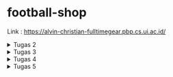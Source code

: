 # football-shop

Link : https://alvin-christian-fulltimegear.pbp.cs.ui.ac.id/

<details>
<summary> Tugas 2 </summary>

## Memenuhi checklist
1. Membuat sebuah proyek Django baru

Jalankan `django-admin startproject football_store .` untuk membuat django project bernama `football_store` di current directory </br >. Lalu saya membuat 2 file env, `.env` dan `.env.prod` yang akan digunakan untuk menyimpan data-data yang sensitif. Sebagai best practice, saya juga masukkan secret key django ke dalam kedua file tersebut. Lalu mengganti baris `SECRET_KEY` menjadi ```SECRET_KEY = os.getenv('SECRET_KEY')```

Setelah itu, saya membuat gitignore menggunakan template dari tutorial 0

2. Membuat aplikasi dengan nama main pada proyek tersebut.

Jalankan `python manage.py startapp main` untuk membuat direktori baru bernama main.</br >

3. Melakukan routing pada proyek agar dapat menjalankan aplikasi main.

Tambahkan aplikasi `main` ke list Installed_Apps di file `settings.py`, ini akan membuat aplikasi main kita dikenali oleh proyek football_store</br>

4. Membuat model pada aplikasi main dengan nama Product dan memiliki atribut wajib sebagai berikut.
name sebagai nama item dengan tipe CharField.
price sebagai harga item dengan tipe IntegerField.
description sebagai deskripsi item dengan tipe TextField.
thumbnail sebagai gambar item dengan tipe URLField.
category sebagai kategori item dengan tipe CharField.
is_featured sebagai status unggulan item dengan tipe BooleanField.</br>

Untuk proyek kali ini saya menambahkan atribut `brand` yang bertipe `CharField` dan juga atribut `sold` yang bertipe `IntegerField` untuk menunjukkan berapa banyak dari produk tertentu sudah terjual

Untuk mengimplementasikannya, cukup menambahkan kode ini ke `models.py` di aplikasi `main`.

```python
    Category_Choices = [
        ('topwear', 'Top Wear'),
        ('bottomwear', 'Bottom Wear'),
        ('shoes', 'Shoes'),
        ('gloves', 'Gloves'),
        ('accessories', 'Accessories'),
        ('socks', 'Socks'),
        ('trainingequipment', 'Training Equipment'),
        ('ball', 'Ball'),
        ('bag', 'Bag'),
    ]

    name = models.CharField(max_length=30)
    price = models.IntegerField()
    description = models.TextField()
    thumbnail = models.URLField()
    category = models.CharField(max_length=20, choices=Category_Choices)
    is_featured = models.BooleanField(default=False)
    brand = models.CharField(max_length=10)
    sold = models.IntegerField(default=0)

    def __str__(self):
        return self.name
    
    def add_sold(self, quantity):
        self.sold += quantity
        self.save()
```

Kode ini akan membuat sebuah model bernama Products lewat kata kunci models.Model, lalu akan membuat atribut `name` dengan tipe `CharField` dan panjang maksimal 30 karakter, `price` dengan tipe `IntegerField`, `description` dengan tipe `Textfield`, `thumbnail` dengan tipe `URLField`, `category` dengan tipe `CharField` dan panjang maksimal 20 karakter dan pilihan dari `Category_Choices`, `is_featured` dengan tipe data `boolean` dimana nilai defaultnya adalah False, `brand` dengan tipe data `CharField` dan panjang maksimal 10, dan `sold` dengan tipe data `IntegerField`

setelah itu ada fungsi `__str__` yang digunakan untuk mengembalikan nama dari model, dan fungsi `add_sold` yang berfungsi untuk menambah nilai atribut `sold`

5. Membuat sebuah fungsi pada views.py untuk dikembalikan ke dalam sebuah template HTML yang menampilkan nama aplikasi serta nama dan kelas kamu.

Untuk ini saya menambahkan kode ini ke `views.py`
```python
def show_template(request):
    context = {
        'shop': 'Full Time Gear',
        'name': 'Alvin Christian Halim',
        'class': 'PBP F'
    }

    return render(request, "template.html", context)
```

kode ini mendefinisikan sebuah fungsi `show_template` dimana didalamnya ada 4 context yaitu `shop`, `name`, dan `class`. Lalu fungsi ini akan meretrun hasil render tersebut menurut `template.html`. Argumen request disini merupakan HTTP request yang diberikan ketika fungsi show_template dipanggil</br>

Karena untuk tugas individu kali ini hanya perlu menampilkan nama toko, nama, dan kelas, maka saya pakai template sederhana yang digunakan untuk tutorial 1</br>

```html
<p>{{ shop }}<p></p> 

<h5>Name: </h5>
<p>{{ name }}<p>
<h5>Class: </h5>
<p>{{ class }}</p>

```
`{{}}` digunakan untuk mendisplay variabel yang ada didalamnya ketika html tersebut dirender. Dalam kasus ini, yang akan ditampilkan adalah nilai variabel `shop`, `name`, dan `class` menurut context di `show_template` diatas

6. Membuat sebuah routing pada urls.py aplikasi main untuk memetakan fungsi yang telah dibuat pada views.py.

Untuk ini cukup tambahkan ini ke `urls.py`

```python
urlpatterns = [
    path('', show_template, name='show_template'),
]
```

Untuk penjelasan lebi lengkap ada di bagian berikutnya


7. Melakukan deployment ke PWS terhadap aplikasi yang sudah dibuat sehingga nantinya dapat diakses oleh teman-temanmu melalui Internet.

Untuk melakukan deployment ke PWS, pertama saya membuat proyek baru bernama fulltimegear di pws, lalu saya tambahkan env variabel saya ke PWS agar dapat digunakan oleh website saya. Setelah itu saya tambahkan url `alvin-christian-fulltimegear.pbp.cs.ui.ac.id` ke AllOWED_HOST di `settings.py` agar aplikasi webnya mengenali url deployment PWS. Setelah itu tinggal jalankan perintah deployment yang ditunjukkan di PWS.


## Buatlah bagan yang berisi request client ke web aplikasi berbasis Django beserta responnya dan jelaskan pada bagan tersebut kaitan antara urls.py, views.py, models.py, dan berkas html.

![flow](/images/basic-django.png)

ref:https://developer.mozilla.org/en-US/docs/Learn_web_development/Extensions/Server-side/Django/Introduction

Ketika seorang user membuka aplikasi django, maka browser akan mengirim sebuah `get` request. Sebuah get request dapat dianggap sebagai permintaan dari browser untuk mengambil sesuatu dari server. 

![request](/images/request.png)


Server akan menerima request tersebut dan "check" file `urls.py` untuk menentukan views mana yang tepat

```python
urlpatterns = [
    path('admin/', admin.site.urls),
    path('', include('main.urls')),
]
```

dalam kasus aplikasi saya, karena by default ketika membuka aplikasi akan berada di root URL, maka request akan diteruskan ke urls di aplikasi main, namun jika saya mengunjungi endpoin admin maka request akan diteruskan ke urls di admin.site. Untuk seterusnya saya akan gunakan main.urls sebagai contoh.

Di dalam urls di main ada potongan kode ini

```python
urlpatterns = [
    path('', show_template, name='show_template'),
]
```

Karena kita berada di root URL, maka fungsi yang akan dipanggil adalah `show_template` dari `views.py` di aplikasi main.show_template memiliki kode berikut

```python
def show_template(request):
    context = {
        'shop': 'Full Time Gear',
        'name': 'Alvin Christian Halim',
        'class': 'PBP F'
    }

    return render(request, "template.html", context)
```

kode ini mengambil file `template.html` lalu merendernya dan mereturnnya. Server kemudian mengembalikan hasil html yang dirender dan juga sebuah kode ke client untuk ditampilkan ke pengguna. Kode ini untuk memberi tahu ke client status dariaksi, apakah berhasil atau gagal, dan jika gagal, mengapa. 

![response](/images/response.png)


Tentu kita bisa menambahkan endpoint lain yang akan melakukanaksi lain tapi konsepnya tetap sama. Contoh jika kita ingin menulis atau membaca suatu data model, maka response akan diteruskan dari view ke `models.py` dimana kita dapat mengambil atau menulis data ke model yang ada di aplikasi. Setelah itu, tergantung bagaimana kita mensetup routing, kita dapat merender/mengupdate html baru dan mengembalikannya ke client.

## Jelaskan peran settings.py dalam proyek Django!

Sesuai namanya, `settings.py` merupakan kode yang menentukan konfigurasi dari aplikasi kita. Kode settings ini sebenarnya hanya merupakan sekumpulan variabel yang akan digunakan oleh aplikasi kita. Sebagai contoh, ada variabel `SECRET_KEY`, value yang kita assign ke variabel ini akan menjadi secret key yang digunakan oleh aplikasi kita untuk kegiatan kriptografi seperti signing. Variabel `ALLOWED_HOSTS` akan mendefinisikan host mana saja yang dimana aplikasi kita dapat ditampilkan (ref: https://docs.djangoproject.com/en/5.2/ref/settings/#allowed-hosts). Masih ada banyak lagi variabel yang kita bisa setting di file `settings.py`, untuk dokumentasi lengkapnya bisa lihat di https://docs.djangoproject.com/en/5.2/ref/settings/#

## Bagaimana cara kerja migrasi database di Django?

Pada saat kita melakukan perubahan pada model, maka kita perlu mengupdate database kita agar semua sinkron, proses ini bernama migration. Ketika ingin melakukan migration, kita dapat mulai dengan menjalankan perintah `python manage.py makemigrations`. Django akan scan model kita dan bandingkan dengan versi sebelumnya yang disimpan di file migrasi kita. Jika ada perbedaan, maka Django akan membuat file migrasi baru yang berisi perubahan yang ada. Ini bisa dibilang mirip dengansistem version control dari git. Kemudian kita dapat jalankan `python manage.py migrate` untuk mulai proses migrasi, tinggal tunggu sampai prosesnya kelar (ref: https://docs.djangoproject.com/en/5.2/topics/migrations/#migration-files)

## Menurut Anda, dari semua framework yang ada, mengapa framework Django dijadikan permulaan pembelajaran pengembangan perangkat lunak?

Menurut saya, alasan pertama adalah karena Django merupakan framework python, yang merupakan bahasa yang paling simpel dibanding bahasa-bahasa lain seperti php, javascript, dll. Kedua Django juga bagus untuk pengenalan design arkitektur, khususnya MVT, karena flownya jelas dan terstruktur. Terakhir, proses dari membuat proyek sampai mendeploy relatif mudah karena Django sudah memberikan cara untuk automasi seperti startapp, startproject, migrate, makemigrations, runserver, dll.

## Apakah ada feedback untuk asisten dosen tutorial 1 yang telah kamu kerjakan sebelumnya?

Mungkin dari saya belum ada karena dari materi tutorial sudah sangat membantu dan saya belum ketemu kendala apa-apa.
</details>

<details>
<summary> Tugas 3 </summary>

## Jelaskan mengapa kita memerlukan data delivery dalam pengimplementasian sebuah platform?

Sebuah platform tidak dapat berjalan tanpa adanya data, dan kita perlu sebuah cara untuk memindahkan data dari satu tempat ke tempat lain. Inilah gunanya data delivery, sebagai contoh misalkan sebuah platform menyimpan data dari produk yaitu nama, harga, dan stok. Data ini disimpan di database, ketika seorang user mengunjungi webstie tersebut untuk melihat produk, website harus dapat menampilkan data-data dari produk tersebut. Jadi harus ada perpindahan data dari database ke frontend untuk ditampilkan

## Menurutmu, mana yang lebih baik antara XML dan JSON? Mengapa JSON lebih populer dibandingkan XML?

Saya pribadi lebih suka JSON karena lebih simpel untuk ditulis dan dibaca. JSON lebih populer karena lebih ringan dibanting XML sehingga dapat di-parse lebih cepat. (ref : https://www.geeksforgeeks.org/html/difference-between-json-and-xml/)

## Jelaskan fungsi dari method is_valid() pada form Django dan mengapa kita membutuhkan method tersebut?

method is_valid() digunakan untuk ngecek apakah input form tersebut sesuai atau tidak dengan model yang ditentukan. Sebagai contoh, jika atribut nama memiliki maksimal panjang 10 char, dan ada yang input lebih dari 10 char maka method is_valid() akan mereturn false dan form tidak dapat disubmit. Sama juga jika pengguna tidak mengisi bagian yang wajib, seperti jika mencoba register tanpa memasukkan username atau password.

## Mengapa kita membutuhkan csrf_token saat membuat form di Django? Apa yang dapat terjadi jika kita tidak menambahkan csrf_token pada form Django? Bagaimana hal tersebut dapat dimanfaatkan oleh penyerang?

Cross-site request forgery (CSRF) merupakan sebuah serangan dimana seorang penyerang dapat mengirimkan request yang berbahaya atas nama pengguna. CSRF dapat terjadi ketika seorang user sedang logged in ke sebuah aplikasi. Untuk menjaga session, aplikasi web akan membuat cookie. Hal yang penting untuk dicatat adalah ketika kita mengirim sebuah request ke aplikasi tersebut, cookie akan secara otomatis dikirim juga ke server. 

Misalkan user sedang logged in ke aplikasi bank. Lalu dia pergi ke website lain yang ternyata dibuat oleh penyerang. Saat di website tersebut, ternyata website mengirim sebuah request ke aplikasi bank untuk mengganti password. Karena cookienya juga dikirim maka web bank menggangap bahwa user tersebut yang ingin mengganti password

![csrf](/images/csrf.svg)

CSRF token merupakan sebuah token random yang digunakan untuk mencegah CSRF. CSRF Ketika user mengirim form, maka CSRF token tersebut juga akan dikirm ke server, biasanya lewat hidden field di html dengan metode POST. Server akan cek apakah token tersebut sesuai, jika iya maka aksi tersebut akan dilakukan. Namun jika tidak maka aksi tersebut akan direject (ref: https://portswigger.net/web-security/csrf)

## Jelaskan bagaimana cara kamu mengimplementasikan checklist di atas secara step-by-step (bukan hanya sekadar mengikuti tutorial).

1.  Tambahkan 4 fungsi views baru untuk melihat objek yang sudah ditambahkan dalam format XML, JSON, XML by ID, dan JSON by ID.

di `views.py` saya tambahkan 4 fungsi ini
```python
def show_xml(request):
    products = Products.objects.all()
    xml_data = serializers.serialize("xml", products)
    return HttpResponse(xml_data, content_type="application/xml")

def show_json(request):
    products = Products.objects.all()
    json_data = serializers.serialize("json", products)
    return HttpResponse(json_data, content_type="application/json")

def show_xml_by_id(request, id):
    products = Products.objects.get(id=id)
    xml_data = serializers.serialize("xml", [products])
    return HttpResponse(xml_data, content_type="application/xml")

def show_json_by_id(request, id):
    products = Products.objects.get(id=id)
    json_data = serializers.serialize("json", [products])
    return HttpResponse(json_data, content_type="application/json")
```

fungsi-fungsi tersebut berguna untuk menampilkan data products dalam bentuk xml (show_xml) dan json(show_json). Terdapat juga 2 fungsi untuk menampilkan data produk tertentu berdasarkan idnya dalam bentuk json (show_json_by_id) dan (show_xml_by_id)

2. Membuat routing URL untuk masing-masing views yang telah ditambahkan pada poin 1.

Dalam `urls.py` saya tambahkan 4 endpoint ini

```python
    path('xml/<uuid:id>/', show_xml_by_id, name='show_xml_by_id'),
    path('json/<uuid:id>/', show_json_by_id, name='show_json_by_id'),
    path('xml/', show_xml, name='show_xml'),
    path('json/', show_json, name='show_json'),
```

endpoint xml digunakan untuk menampilkan data dlm xml, endpoint json untuk menampilkan dlm json, xml/<uuid:id>/ untuk menampilkan data produk dengan uuid tertenu dlm xml, dan json/<uuid:id> dalam json

3.  Membuat halaman yang menampilkan data objek model yang memiliki tombol "Add" yang akan redirect ke halaman form, serta tombol "Detail" pada setiap data objek model yang akan menampilkan halaman detail objek.

Catatatan bahwa semua kode html digenerate oleh AI

`template.html` diubah menjadi 

```html
 {% extends 'base.html' %}
 {% block content %}
<!DOCTYPE html>
<html lang="en">
<head>
    <meta charset="UTF-8">
    <title>{{ shop }}</title>
    <style>
        body { font-family: Arial, sans-serif; }
        .header { text-align: center; margin-bottom: 20px; }
        .add-button {
            display: inline-block;
            margin: 10px 0;
            padding: 10px 20px;
            background: dodgerblue;
            color: white;
            text-decoration: none;
            border-radius: 6px;
            font-size: 16px;
        }
        .add-button:hover { background: royalblue; }

        /* Product grid */
        .product-grid {
            display: grid;
            grid-template-columns: repeat(auto-fit, minmax(280px, 1fr));
            gap: 20px;
            max-width: 1000px;
            margin: auto;
        }
        .product-card {
            border: 1px solid #ddd;
            border-radius: 12px;
            padding: 15px;
            box-shadow: 0 4px 10px rgba(0,0,0,0.08);
            text-align: center;
        }
        .product-card img {
            width: 250px;
            height: 200px;
            object-fit: cover;
            border-radius: 10px;
            margin-bottom: 12px;
        }
        .product-card h2 {
            margin: 8px 0;
            font-size: 18px;
        }
        .price { font-weight: bold; color: green; margin: 5px 0; }
        .featured {
            color: #fff;
            background: crimson;
            padding: 3px 6px;
            border-radius: 5px;
            font-size: 11px;
            margin-left: 6px;
        }
        .details-button {
            display: inline-block;
            margin-top: 12px;
            padding: 8px 16px;
            background: #0b5ed7;
            color: white;
            text-decoration: none;
            border-radius: 6px;
            font-size: 14px;
        }
        .details-button:hover {
            background: #084298;
        }
    </style>
</head>
<body>
    <div class="header">
        <h1>{{ shop }}</h1>
        <h5>Name: {{ name }}</h5>
        <h5>Class: {{ class }}</h5>
        <a href="{% url 'main:add_product' %}" class="add-button">Add Product</a>
    </div>

    <div class="product-grid">
        {% for product in products %}
            <div class="product-card">
                <img src="{{ product.thumbnail }}" alt="{{ product.name }}">
                <h2>
                    {{ product.name }}
                    {% if product.is_featured %}
                        <span class="featured">Featured</span>
                    {% endif %}
                </h2>
                <p class="price">Rp {{ product.price }}</p>
                <p><strong>Brand:</strong> {{ product.brand }}</p>
                <p><strong>Stock:</strong> {{ product.stock }}</p>
                <a href="{% url 'main:show_product' product.id %}" class="details-button">View Details</a>
            </div>
        {% empty %}
            <p>No products available.</p>
        {% endfor %}
    </div>
</body>
</html>
{% endblock content %}

```

Disini ada button dengan label Add Product yang akan redirect ke url bernama add_product (path('add/', add_product, name='add_product')) diamana kita bisa menambahkan produk. 

Selain itu kita jalankan sebuah for loop untuk setiap produk dan menampilkan nama, harga, brand, dan jumblah stok

```html
        {% for product in products %}
            <div class="product-card">
                <img src="{{ product.thumbnail }}" alt="{{ product.name }}">
                <h2>
                    {{ product.name }}
                    {% if product.is_featured %}
                        <span class="featured">Featured</span>
                    {% endif %}
                </h2>
                <p class="price">Rp {{ product.price }}</p>
                <p><strong>Brand:</strong> {{ product.brand }}</p>
                <p><strong>Stock:</strong> {{ product.stock }}</p>
                <a href="{% url 'main:show_product' product.id %}" class="details-button">View Details</a>
```

ada juga button details yang akan redirect ke url bernama show_product (    path('product/<uuid:id>/', show_product, name='show_product'),)

Kode untuk show_product dalam views.py adalah

```python
def show_product(request, id):
    product = get_object_or_404(Products, id=id)
    context = {'product': product}
    return render(request, 'product_detail.html', context)
```

Yaitu hanya sekedar merender `product_detail.html` untuk produk dengan id tertentu. 

4. Membuat halaman form untuk menambahkan objek model pada app sebelumnya.

Kode dari `forms.py` adalah

```python
from django.forms import ModelForm
from main.models import Products

class ProductsForm(ModelForm):
    class Meta:
        model = Products
        fields = ["name", "description", "price", "category", "thumbnail", "is_featured", "brand","stock"]



```

dimana forms ini akan digunakan di `add_product`

```python
def add_product(request):
    form = ProductsForm(request.POST or None)
    if form.is_valid() and request.method == 'POST':
        form.save()
        return redirect('main:show_template')
    
    context = {'form': form}
    return render(request, 'add_product.html', context)

```

dengan kode html `add_product.html`

```html
 {% extends 'base.html' %}
 {% block content %}
<!DOCTYPE html>
<html lang="en">
<head>
    <meta charset="UTF-8">
    <title>Add Product</title>
    <style>
        body {
            font-family: Arial, sans-serif;
        }
        .form-container {
            width: 400px;
            margin: 50px auto;
            padding: 20px;
            border: 1px solid #ddd;
            border-radius: 10px;
            box-shadow: 0 4px 10px rgba(0,0,0,0.1);
        }
        .form-container h2 {
            text-align: center;
            margin-bottom: 20px;
        }
        .form-container form p {
            margin-bottom: 15px;
        }
        .form-container button {
            width: 100%;
            padding: 10px;
            background: dodgerblue;
            color: white;
            border: none;
            border-radius: 6px;
            font-size: 16px;
            cursor: pointer;
        }
        .form-container button:hover {
            background: royalblue;
        }
        .back-link {
            display: block;
            margin-top: 15px;
            text-align: center;
        }
    </style>
</head>
<body>
    <div class="form-container">
        <h2>Add New Product</h2>
        <form method="POST">
            {% csrf_token %}
            {{ form.as_p }}
            <button type="submit">Save Product</button>
        </form>
        <a href="{% url 'main:show_template' %}" class="back-link">⬅ Back to Products</a>
    </div>
</body>
</html>
{% endblock content %}

```

4. Membuat halaman yang menampilkan detail dari setiap data objek model.

Berikut adalah kode untuk `product_detail.html`. Kegunaan dari `product_detail.html` sudah dijelaskan di nomor 3


```html
 {% extends 'base.html' %}
 {% block content %}
<!DOCTYPE html>
<html lang="en">
<head>
    <meta charset="UTF-8">
    <title>{{ product.name }}</title>
    <style>
        body {
            font-family: Arial, sans-serif;
        }
        .product-card {
            width: 400px;
            border: 1px solid #ddd;
            border-radius: 10px;
            padding: 20px;
            margin: 20px auto;
            box-shadow: 0 4px 10px rgba(0,0,0,0.1);
        }
        .product-card img {
            width: 100%;
            border-radius: 10px;
            margin-bottom: 15px;
        }
        .product-card h2 {
            margin: 10px 0;
        }
        .price {
            font-size: 20px;
            font-weight: bold;
            color: green;
        }
        .featured {
            color: #fff;
            background: crimson;
            padding: 4px 8px;
            border-radius: 5px;
            font-size: 12px;
            margin-left: 10px;
        }
        .add-button {
            display: inline-block;
            margin: 20px auto;
            padding: 10px 20px;
            background: dodgerblue;
            color: white;
            text-decoration: none;
            border-radius: 6px;
            font-size: 16px;
            transition: background 0.3s;
        }
        .add-button:hover {
            background: royalblue;
        }
    </style>
</head>
<body>

    <!-- Single Product -->
    <div class="product-card">
        <img src="{{ product.thumbnail }}" alt="{{ product.name }}">
        <h2>{{ product.name }}
            {% if product.is_featured %}
                <span class="featured">Featured</span>
            {% endif %}
        </h2>
        <p class="price">Rp {{ product.price }}</p>
        <p><strong>Stock:</strong> {{ product.stock }}</p>
        <p><strong>Category:</strong> {{ product.get_category_display }}</p>
        <p><strong>Brand:</strong> {{ product.brand }}</p>
        <p><strong>Sold:</strong> {{ product.sold }}</p>
        <p><strong>Description:</strong></p>
        <p>{{ product.description }}</p>

    </div>
</body>
</html>
{% endblock content %}

```

Yaitu mencetak name, price, stock, category, brand, desc, dan jumblah sold


## Mengakses keempat URL di poin 2 menggunakan Postman, membuat screenshot dari hasil akses URL pada Postman, dan menambahkannya ke dalam README.md.

`/xml`

![alt text](/images/xml.png)

`/json`
![alt text](/images/json.png)

`/xml/7dd4b197-d4ce-4c98-978b-48ef8d52af39`
![alt text](/images/xml-id.png)

`/json/7dd4b197-d4ce-4c98-978b-48ef8d52af39`
![alt text](/images/json-id.png)
</details>

<details>
<summary> Tugas 4 </summary>

## Apa itu Django AuthenticationForm? Jelaskan juga kelebihan dan kekurangannya.

Django AuthenticationForm adalah form bawaan dari django yang digunakan untuk melakukan authentikasi pada saat login. Kelebihan dari AuthenticationForm adalah karena merupakan bawwan django, simpel untuk di set up dan sudah aman. Kekurangannya adalah fiturnya yang minim sehingga tidak ada pilihan seperti remember me (walaupun bisa ditambahkan) dan memaksa kita untuk menggunakan User bawaan dari django. Jika kita ingin menggunakan User custom, maka harus ada yang diganti.

## Apa perbedaan antara autentikasi dan otorisasi? Bagaiamana Django mengimplementasikan kedua konsep tersebut?

Autentikasi adalah proses untuk memverifikasi identitas user (you're who you say you are) sedangkan otorisasi merupakan proses untuk memberifikasi apakah anda mempunyai akses untuk suatu hal. Untuk autentikasi kita bisa gunakan AuthenticationForm yang sudah dijelaskan di bagian sebelumnya sedangkan untuk otorisasi kita bisa menggunakan decorator seperti `@login_required`

## Apa saja kelebihan dan kekurangan session dan cookies dalam konteks menyimpan state di aplikasi web?

Session sendiri lebih lebih aman karena di store di server dan dapat menampung lebih banyak informasi. Sedangkan untuk cookies di store di client side sehingga kurang dan hanya dapat menyimpan sedikit informasi namun kelebihannya adalah cookies lebih ringan dan cepet sehingga tidak akan membenani server dibanding session yang bisa memakan memori yang lebih besar.  

## Apakah penggunaan cookies aman secara default dalam pengembangan web, atau apakah ada risiko potensial yang harus diwaspadai? Bagaimana Django menangani hal tersebut?

Secara default penggunaan cookies belum tentu aman, pertama cookies dapat diubah oleh semua orang, sehingga perlu ada check untuk integriti dari cookie tersebut. Untuk django, cookies disecure menggunakan signing menggunakan secret key sehingga jika ada yang diubah, maka signaturenya tidak akan cocok. Selain itu, cookies juga ada kemungkinan untuk dicuri lewat serangan seperti Cross-Site Scripting (XSS), di django cookies mempunyai default keamanan yaitu `SESSION_COOKIE_HTTPONLY` = True sehingga cookie tidak bisa di akses lewat javascript. 

## Jelaskan bagaimana cara kamu mengimplementasikan checklist di atas secara step-by-step (bukan hanya sekadar mengikuti tutorial).

1. Mengimplementasikan fungsi registrasi, login, dan logout untuk memungkinkan pengguna mengakses aplikasi sebelumnya sesuai dengan status login/logoutnya.

Untuk ini kita cukup tambahkan 3 fungsi di `views.py`

```python
def register(request):
    form = UserCreationForm()

    if request.method == "POST":
        form = UserCreationForm(request.POST)
        if form.is_valid():
            form.save()
            messages.success(request, 'Your account has been successfully created!')
            return redirect('main:login')
    context = {'form':form}
    return render(request, 'register.html', context)

def login_user(request):
    if request.method == 'POST':
      form = AuthenticationForm(data=request.POST)
      if form.is_valid():
          user = form.get_user()
          login(request, user)
          response = HttpResponseRedirect(reverse('main:show_template'))
          response.set_cookie('last_login', str(datetime.datetime.now()))
          return response
    else:
        form = AuthenticationForm()
        context = {'form':form}
        return render(request, 'login.html', context)

def logout_user(request):
    logout(request)
    response = HttpResponseRedirect(reverse('main:login'))
    response.delete_cookie('last_login')
    return response

``` 
dan juga import 

```python
from django.contrib.auth.forms import UserCreationForm, AuthenticationForm
from django.contrib.auth import authenticate, login, logout
from django.contrib.auth.decorators import login_required
```

Setelah itu tinggal tambahin `@login_required(login_url='/login')` di fungsi yang ingin kita restrik


2. Membuat dua (2) akun pengguna dengan masing-masing tiga (3) dummy data menggunakan model yang telah dibuat sebelumnya untuk setiap akun di lokal.

Ini cukup register 2 akun terus masing-masing akun bikin 3 produk

3. Menghubungkan model Product dengan User.

Pertama-tama kita perlu mengimport User lalu menambahkan ```user = models.ForeignKey(User, on_delete=models.CASCADE, null=True)``` ke products.

Setelah itu kita tinggal modifikasi `show_template` agar mengambil username dari requestnya dan last_login dari cookies dan menambahkan functionality untuk filter berdasarkan all products or my products

```python
@login_required(login_url='/login')
def show_template(request):
    filter_type = request.GET.get('filter','all')
    
    if filter_type == 'all':
        product_list = Products.objects.all()
    else:
        product_list = Products.objects.filter(user=request.user)
    context = {
        'shop': 'FullTime Gear',
        'name': request.user.username,
        'class': 'PBP F',
        'products': product_list,
        'last_login': request.COOKIES.get('last_login', 'Never')
    }
    
    return render(request, "template.html", context)
```

dan `add_product` untuk membuat user product dari username yang membuatnya

```python
@login_required(login_url='/login')
def add_product(request):
    form = ProductsForm(request.POST or None)
    if form.is_valid() and request.method == 'POST':
        product_entry = form.save(commit=False)
        product_entry.user = request.user
        product_entry.save()
        return redirect('main:show_template')
    
    context = {'form': form}
    return render(request, 'add_product.html', context)
```

4. Menampilkan detail informasi pengguna yang sedang logged in seperti username dan menerapkan cookies seperti last_login pada halaman utama aplikasi.

Untuk ini tinggal ambil context dari show_template lalu tambahkan ke html

```html
 {% extends 'base.html' %}
 {% block content %}
<!DOCTYPE html>
<html lang="en">
<head>
    <meta charset="UTF-8">
    <title>{{ shop }}</title>
    <style>
        body { font-family: Arial, sans-serif; }
        .header { text-align: center; margin-bottom: 20px; }
        .add-button {
            display: inline-block;
            margin: 10px 0;
            padding: 10px 20px;
            background: dodgerblue;
            color: white;
            text-decoration: none;
            border-radius: 6px;
            font-size: 16px;
        }
        .add-button:hover { background: royalblue; }

        /* Product grid */
        .product-grid {
            display: grid;
            grid-template-columns: repeat(auto-fit, minmax(280px, 1fr));
            gap: 20px;
            max-width: 1000px;
            margin: auto;
        }
        .product-card {
            border: 1px solid #ddd;
            border-radius: 12px;
            padding: 15px;
            box-shadow: 0 4px 10px rgba(0,0,0,0.08);
            text-align: center;
        }
        .product-card img {
            width: 250px;
            height: 200px;
            object-fit: cover;
            border-radius: 10px;
            margin-bottom: 12px;
        }
        .product-card h2 {
            margin: 8px 0;
            font-size: 18px;
        }
        .price { font-weight: bold; color: green; margin: 5px 0; }
        .featured {
            color: #fff;
            background: crimson;
            padding: 3px 6px;
            border-radius: 5px;
            font-size: 11px;
            margin-left: 6px;
        }
        .details-button {
            display: inline-block;
            margin-top: 12px;
            padding: 8px 16px;
            background: #0b5ed7;
            color: white;
            text-decoration: none;
            border-radius: 6px;
            font-size: 14px;
        }
        .details-button:hover {
            background: #084298;
        }
    </style>
</head>
<body>
    <div class="header">
        <h1>{{ shop }}</h1>
        <h5>Name: {{ name }}</h5>
        <h5>Class: {{ class }}</h5>
        <a href="{% url 'main:add_product' %}" class="add-button">Add Product</a>
        <a href="{% url 'main:logout' %}" class="add-button">Logout</a>
        <h5>Sesi terakhir login: {{ last_login }}</h5>
        <a href="?filter=all" class="add-button">All Products</a>
        <a href="?filter=my" class="add-button">My Products</a>
    </div>

    <div class="product-grid">
        {% for product in products %}
            <div class="product-card">
                <img src="{{ product.thumbnail }}" alt="{{ product.name }}">
                <h2>
                    {{ product.name }}
                    {% if product.is_featured %}
                        <span class="featured">Featured</span>
                    {% endif %}
                </h2>
                <p class="price">Rp {{ product.price }}</p>
                <p><strong>Brand:</strong> {{ product.brand }}</p>
                <p><strong>Stock:</strong> {{ product.stock }}</p>
                <a href="{% url 'main:show_product' product.id %}" class="details-button">View Details</a>
            </div>
        {% empty %}
            <p>No products available.</p>
        {% endfor %}
        
    </div>
</body>
</html>
{% endblock content %}
```

</details>

<details>
<summary> Tugas 5 </summary>

## Jika terdapat beberapa CSS selector untuk suatu elemen HTML, jelaskan urutan prioritas pengambilan CSS selector tersebut!

Secara umum CSS memiliki 3 jenis, inline style, external dan internal style, dan browser default. Prioritasnya adalah inline style > external/internal style > browser default. Jika ada lebih dari 2 CSS dalam jenis CSS yang sama, maka selector CSS yang ditulis terbaru akan memiliki prioritas. Selain itu juga ada atribut !important yang dapat ditambahkan yang akan membuat selector tersebut memiliki prioritas tertinggi, lebih dari inline.

## Mengapa responsive design menjadi konsep yang penting dalam pengembangan aplikasi web? Berikan contoh aplikasi yang sudah dan belum menerapkan responsive design, serta jelaskan mengapa!

Layout dan penampilan dari website kita tergantung dengan ukuran dan jenis display yang digunakan oleh perangkat pengguna. Penampilan yang rapih dan bagus untuk dilihat di laptop belum tentu rapih dan bagus di mobile karena dimensinya yang berbeda. Sehingga penting membuat responsive design agar design kita bisa menyesuaikan dengan dimensi display yang berbeda sehingga semua pengguna dapat memiliki pengalaman yang sama-sama baik. 

Contoh yang paling mudah adalah navbar. Untuk mobile navbar sering kali menggunakan tombol "hamburger" yang akan mendisplay semua opsi ketika ditekan. Mengapa? Karena lebar dari perangkat mobile lebih kecil dipanding laptop atau tablet. Pada laptop kita bisa taruh semua opsinya langsung di navbar dan akan tetap terlihat rapih karena lebar display device kita. Namun apabila kita buat hal yang sama di mobile, maka antara satu opsi dengan opsi yang lain akan berdempetan atau bahkan bertimpaan karena kita mencoba memasukkan opsi yang banyak ke navbar yang memiliki lebar yang lebih pendek, maka untuk mengatasinya ditambahkan tombol yang akan mendisplay opsi secara vertikal dibanding horizontal

## Jelaskan perbedaan antara margin, border, dan padding, serta cara untuk mengimplementasikan ketiga hal tersebut!

Margin adalah jarak antara elemen satu dengan yang lain dan berwarna transparan. Contoh penggunaannya adalah :
```css
.box {
  margin: 20px; /
}
```

ini artinya .box akan memiliki jarak 20 pixel dari elemen yang lain

Border adalah garis yang menggelilingi sebuah elemen dan dapat kita tambahkan warna, ketebalan, dan styling. Contoh pengunaannya adalah :
```css
.box {
  border: 2px solid black;
}
```

Ini artinya .box akan memiliki garis solid seukuran 2 pixel berwarna hitam disekelilingnya

Padding adalah jarak antara konten elemen tersebut dengan bordernya. Contoh penggunaanya adalah :
```css
.box {
  padding: 15px; 
}
```
artinya antara isi dari .box dan bordernya memiliki jarak 15 pixel

Berikut adalah visualisasinya (ref : https://blog.hubspot.com/website/css-margin-vs-padding)

![](/images/margin-vs-padding-vs-border.webp)

## Jelaskan konsep flex box dan grid layout beserta kegunaannya!

Flex box dan grid adalah sebuah modul css yang memungkinkan kita untuk mengatur layout dari website kita. Untuk grid, menggunakan sistem dua dimensi yaitu row dan coloumn. Oleh sebab itu, grid cocok untuk mengatur layout dua dimensi. Sedangkan untuk flexbox hanya bisa satu dimensi, row atau column sehingga cocok untuk layout 1 dimensi. Ref : https://www.geeksforgeeks.org/css/comparison-between-css-grid-css-flexbox/

Untuk flex box terdapat 2 elemen yaitu flex container dan item, flex container adalah tempat menyimpan flex items. Flexbox juga memiliki property flex-direction yang dapat memudahkan kita untuk menentukan arah display dari flex item di dalam flex box tersebut. Ada 4 value: row, column, row-reverse, dan column reverse(ref : https://www.w3schools.com/css/css3_flexbox_container.asp)

grid juga memiliki grid container dan item dengan konsep yang mirip. Di dalam grid container ada property grid-template-columns yang memungkinkan kita untuk mengatur ukuran-ukuran dari kolom di grid tersebut, hal yang sama juga ada untuk rows yaitu grid-template-rows (ref:https://www.w3schools.com/css/css_grid_container.asp)

## Jelaskan bagaimana cara kamu mengimplementasikan checklist di atas secara step-by-step (bukan hanya sekadar mengikuti tutorial)!

1. Implementasikan fungsi untuk menghapus dan mengedit product. 

Untuk ini cukup menambahkan 2 fungsi ke `views.py`

```python
def delete_product(request, id):
    product = get_object_or_404(Products, id=id)
    product.delete()
    return redirect('main:show_template')

def edit_product(request, id):
    product = get_object_or_404(Products, id=id)
    form = ProductsForm(request.POST or None, instance=product)
    if form.is_valid() and request.method == 'POST':
        form.save()
        return redirect('main:show_template')
    
    context = {'form': form}
    return render(request, 'edit_product.html', context)
```
fungsi delete_product akan menghapus product dengan id `id` sedangkan untuk edit_product akan membuat form yang memungkinkan kita untuk mengedit detail dari product tersebut

2. Kustomisasi halaman login, register, tambah product, edit product, dan detail product semenarik mungkin.

Untuk styling saya menggunakan tailwind css, pertama-tama kita perlu tambahkan tailwind ke base.html

```html
{% load static %}
<!DOCTYPE html>
<html lang="en">
  <head>
    <meta charset="UTF-8" />
    <meta name="viewport" content="width=device-width, initial-scale=1.0" />
    {% block meta %} {% endblock meta %}
    <script src="https://cdn.tailwindcss.com"></script>
    <link rel="stylesheet" href="{% static 'css/global.css' %}"/>
  </head>
  <body>
    {% block content %} {% endblock content %}
  </body>
</html>
```

Setelah itu kita akan membuat folder `static` yang akan menyimpan css kita, di dalam folder tersebut kita akan buat `global.css`
```css
.form-style form input, form textarea, form select {
    width: 100%;
    padding: 0.5rem;
    border: 2px solid #bcbcbc;
    border-radius: 0.375rem;
}
.form-style form input:focus, form textarea:focus, form select:focus {
    outline: none;
    border-color: #16a34a;
    box-shadow: 0 0 0 3px #16a34a;
}

.form-style input[type="checkbox"] {
    width: 1.25rem;
    height: 1.25rem;
    padding: 0;
    border: 2px solid #d1d5db;
    border-radius: 0.375rem;
    background-color: white;
    cursor: pointer;
    position: relative;
    appearance: none;
    -webkit-appearance: none;
    -moz-appearance: none;
}

.form-style input[type="checkbox"]:checked {
    background-color: #16a34a;
    border-color: #16a34a;
}

.form-style input[type="checkbox"]:checked::after {
    content: '✓';
    position: absolute;
    top: 50%;
    left: 50%;
    transform: translate(-50%, -50%);
    color: white;
    font-weight: bold;
    font-size: 0.875rem;
}

.form-style input[type="checkbox"]:focus {
    outline: none;
    border-color: #16a34a;
    box-shadow: 0 0 0 3px rgba(22, 163, 74, 0.1);
}
```
Di base.html sudah ada load static sehingga semua template yang mengextend base.html dapat menggunakan elemen css, kita tinggal mengubah html dari login, product detail, register, add product, dan edit product agar lebih menarik. Untuk sebagian besar, kodenya masih sama dengan tutorial namun untuk register dan login saya menambahkan fitur untuk show dan hide password menggunakan javascript. Berikut html untuk login

```html
{% extends 'base.html' %}

{% block meta %}
<title>Login - FullTime Gear</title>
{% endblock meta %}

{% block content %}
<div class="bg-gradient-to-br from-green-50 via-white to-green-100 w-full min-h-screen flex items-center justify-center p-8">
  <div class="max-w-md w-full">
    <div class="bg-white rounded-lg border border-gray-200 p-6 sm:p-8 form-style">
      <div class="text-center mb-8">
        <h1 class="text-2xl font-bold text-gray-900 mb-2">Sign In</h1>
        <p class="text-gray-600">Welcome back to FullTime Gear</p>
      </div>

      
      {% if form.non_field_errors %}
        <div class="mb-6">
          {% for error in form.non_field_errors %}
            <div class="px-4 py-3 rounded-md text-sm border bg-red-50 border-red-200 text-red-700">
              {{ error }}
            </div>
          {% endfor %}
        </div>
      {% endif %}

      {% if form.errors %}
        <div class="mb-6">
          {% for field, errors in form.errors.items %}
            {% if field != '__all__' %}
              {% for error in errors %}
                <div class="px-4 py-3 rounded-md text-sm border bg-red-50 border-red-200 text-red-700 mb-2">
                  <strong>{{ field|title }}:</strong> {{ error }}
                </div>
              {% endfor %}
            {% endif %}
          {% endfor %}
        </div>
      {% endif %}

      <form method="POST" action="" class="space-y-6">
        {% csrf_token %}
        
        <div>
          <label for="username" class="block text-sm font-medium text-gray-700 mb-2">Username</label>
          <input 
            id="username" 
            name="username" 
            type="text" 
            required 
            class="w-full px-4 py-3 border border-gray-300 rounded-md focus:outline-none focus:border-green-500 transition-colors" 
            placeholder="Enter your username">
        </div>

        <div>
          <label for="password" class="block text-sm font-medium text-gray-700 mb-2">Password</label>
          <div class="relative">
            <input 
              id="password" 
              name="password" 
              type="password" 
              required 
              class="w-full px-4 py-3 border border-gray-300 rounded-md focus:outline-none focus:border-green-500 transition-colors" 
              placeholder="Enter your password">
            
            <button type="button" onclick="togglePassword()" 
              class="absolute inset-y-0 right-3 flex items-center text-gray-400 hover:text-gray-600">

              <svg xmlns="http://www.w3.org/2000/svg" viewBox="0 0 16 16" fill="#000000" aria-hidden="true" id="open-eye" height="16" width="16">
                <path d="M8 10a2 2 0 1 0 0 -4 2 2 0 0 0 0 4Z" stroke-width="0.6667"></path>
                <path fill-rule="evenodd" d="M0.8819999999999999 7.631333333333332C1.8739999999999999 4.650666666666666 4.6853333333333325 2.5 8.000666666666666 2.5c3.313333333333333 0 6.123333333333333 2.1486666666666663 7.116666666666667 5.126666666666667 0.07999999999999999 0.24133333333333332 0.07999999999999999 0.5013333333333333 0 0.742 -0.9913333333333334 2.9806666666666666 -3.8033333333333332 5.131333333333333 -7.117999999999999 5.131333333333333 -3.313333333333333 0 -6.124 -2.1486666666666663 -7.116666666666667 -5.126666666666667a1.1746666666666665 1.1746666666666665 0 0 1 0 -0.742ZM11.5 8a3.5 3.5 0 1 1 -7 0 3.5 3.5 0 0 1 7 0Z" clip-rule="evenodd" stroke-width="0.6667"></path>
              </svg>
              <svg xmlns="http://www.w3.org/2000/svg" viewBox="0 0 16 16" fill="#000000" aria-hidden="true" id="close-eye" height="16" width="16" class="hidden">
                <desc>
                  Eye Slash Streamline Icon: https://streamlinehq.com
                </desc>
                <path d="M2.353333333333333 1.6466666666666667a0.5 0.5 0 0 0 -0.7066666666666667 0.7066666666666667l12 12a0.5 0.5 0 1 0 0.7066666666666667 -0.7066666666666667l-12 -12Zm12.764 6.7219999999999995a7.499333333333333 7.499333333333333 0 0 1 -1.7539999999999998 2.873333333333333l-2.066 -2.066a3.5 3.5 0 0 0 -4.473333333333333 -4.473333333333333L5.172666666666666 3.051333333333333a7.478 7.478 0 0 1 2.828 -0.5513333333333332c3.313333333333333 0 6.123333333333333 2.1486666666666663 7.116666666666667 5.126666666666667 0.07999999999999999 0.24133333333333332 0.07999999999999999 0.5013333333333333 0 0.742Z" stroke-width="0.6667"></path>
                <path d="M10.5 8c0 0.12 -0.008666666666666666 0.238 -0.024666666666666663 0.35333333333333333l-2.829333333333333 -2.828666666666667A2.5 2.5 0 0 1 10.5 8Zm-2.1466666666666665 2.4753333333333334 -2.828666666666667 -2.829333333333333a2.5 2.5 0 0 0 2.829333333333333 2.828666666666667Z" stroke-width="0.6667"></path>
                <path d="M4.5 8c0 -0.4126666666666666 0.07133333333333333 -0.8086666666666666 0.20266666666666666 -1.176l-2.0666666666666664 -2.0666666666666664a7.5 7.5 0 0 0 -1.7533333333333332 2.873333333333333c-0.07999999999999999 0.24133333333333332 -0.07999999999999999 0.5013333333333333 0 0.7426666666666667 0.9926666666666667 2.9779999999999998 3.802666666666666 5.126666666666667 7.116666666666667 5.126666666666667 1 0 1.9553333333333331 -0.19599999999999998 2.828 -0.5513333333333332l-1.651333333333333 -1.651333333333333A3.5 3.5 0 0 1 4.5 8Z" stroke-width="0.6667"></path>
              </svg>
            </button>
          </div>
        </div>


        <button 
          type="submit" 
          class="w-full bg-green-600 text-white font-medium py-3 px-4 rounded-md hover:bg-green-700 transition-colors">
          Sign In
        </button>
      </form>

      
      {% if messages %}
        <div class="mt-6">
          {% for message in messages %}
            <div 
              class="
                px-4 py-3 rounded-md text-sm border mb-2
                {% if message.tags == 'success' %}
                  bg-green-50 border-green-200 text-green-700
                {% elif message.tags == 'error' %}
                  bg-red-50 border-red-200 text-red-700
                {% else %}
                  bg-gray-50 border-gray-200 text-gray-700
                {% endif %}
              ">
              {{ message }}
            </div>
          {% endfor %}
        </div>
      {% endif %}

     
      <div class="mt-6 text-center pt-6 border-t border-gray-200">
        <p class="text-gray-500 text-sm">
          Don't have an account? 
          <a href="{% url 'main:register' %}" class="text-green-600 hover:text-green-700 font-medium">
            Register Now
          </a>
        </p>
      </div>
    </div>
  </div>
</div>

<script>
  function togglePassword() {
    const input = document.getElementById("password");
    const openEye = document.getElementById("open-eye");
    const closeEye = document.getElementById("close-eye");

    if (input.type === "password") {
      input.type = "text";
      openEye.classList.add("hidden");
      closeEye.classList.remove("hidden");
    } else {
      input.type = "password";
      closeEye.classList.add("hidden");
      openEye.classList.remove("hidden");
    }
  }
</script>
{% endblock content %}
```

Selain itu saya juga menambahkan gradient pada background

Untuk product_detail.html saya memodifikasi dikit agar thumbnailnya dapat selalu terlihat secara penuh dan berada di tengah dan menambahkan border hijau.

```html
{% extends 'base.html' %}
{% load static %}

{% block meta %}
<title>{{ product.name }} - FullTime Gear</title>
{% endblock meta %}

{% block content %}
<div class="bg-gray-50 w-full min-h-screen">
    <div class="max-w-6xl mx-auto px-4 sm:px-6 lg:px-8 py-8">
        
        <!-- Back Navigation -->
        <div class="mb-6">
            <a href="{% url 'main:show_template' %}" class="text-gray-600 hover:text-gray-900 font-medium transition-colors">
                ← Back to Products
            </a>
        </div>
        
        <!-- Product -->
        <article class="bg-white rounded-lg border border-gray-200 overflow-hidden">
            
            <!-- Header -->
            <div class="p-6 sm:p-8">
                <div class="flex flex-wrap items-center gap-2 mb-4">
                    {% if product.is_featured %}
                        <span class="inline-flex items-center px-3 py-1 rounded-md text-xs font-medium bg-green-600 text-white">
                            Featured
                        </span>
                    {% endif %}
                </div>
                
                <h1 class="text-3xl sm:text-4xl font-bold text-gray-900 leading-tight mb-4">
                    {{ product.name }}
                </h1>
                
                <div class="flex flex-wrap items-center text-sm text-gray-500 gap-4">
                    <span class="text-green-600 font-semibold text-lg">Rp {{ product.price }}</span>
                    <span>Stock: {{ product.stock }}</span>
                </div>
            </div>

            <!-- Product Image -->
            {% if product.thumbnail %}
                <div class="px-6 sm:px-8 flex justify-center items-center">
                    <img src="{{ product.thumbnail }}" 
                        alt="{{ product.name }}" 
                        class="max-h-96 w-auto object-contain rounded-lg">
                </div>
            {% endif %}

            <!-- Product Description -->
            <div class="p-6 sm:p-8">
                <div class="prose prose-lg max-w-none">
                    <div class="text-gray-700 leading-relaxed whitespace-pre-line text-base sm:text-lg">
                        {{ product.description }}
                    </div>
                </div>
            </div>

            <!-- Extra Info -->
            <div class="border-t border-gray-200 p-6 sm:p-8 bg-gray-50">
                <div class="flex items-center justify-between">
                    <div>
                        <p class="font-medium text-gray-900">
                            Brand: {{ product.brand }}
                        </p>
                        {% if product.user %}
                            <p class="text-sm text-gray-500">Added by {{ product.user.username }}</p>
                        {% else %}
                            <p class="text-sm text-gray-500">Added by Anonymous</p>
                        {% endif %}
                    </div>
                </div>
            </div>
        </article>
    </div>
</div>
{% endblock content %}

```

3. Kustomisasi halaman daftar product menjadi lebih menarik dan responsive. Kemudian, perhatikan kondisi berikut:
 Jika pada aplikasi belum ada product yang tersimpan, halaman daftar product akan menampilkan gambar dan pesan bahwa belum ada product yang terdaftar.
 Jika sudah ada product yang tersimpan, halaman daftar product akan menampilkan detail setiap product dengan menggunakan card (tidak boleh sama persis dengan desain pada Tutorial!).


Pertama-tama kita buat product_card.css, isi dari css ini hanya css dari kode saya untuk tugas 2 (yang dibuat oleh AI), pada awalnya css tersebut masih inline, sekarang agar lebih rapih saya pindahkan ke static files, berikut kodenya

```css
body {
  font-family: Arial, sans-serif;
}

.header {
  text-align: center;
  margin-bottom: 20px;
}

.add-button {
  display: inline-block;
  margin: 10px 0;
  padding: 10px 20px;
  background: #16a34a; 
  color: white;
  text-decoration: none;
  border-radius: 6px;
  font-size: 16px;
  transition: background 0.2s;
}
.add-button:hover {
  background: #15803d;
}

/* Product grid */
.product-grid {
  display: grid;
  grid-template-columns: repeat(auto-fit, minmax(280px, 1fr));
  gap: 20px;
  max-width: 1000px;
  margin: auto;
}

.product-card {
  border: 1px solid #ddd;
  border-radius: 12px;
  padding: 15px;
  box-shadow: 0 4px 10px rgba(0, 0, 0, 0.08);
  text-align: center;
  background: white;
}

.product-card img {
  max-width: 100%;
  max-height: 200px;   /* limit height */
  width: auto;         /* scale proportionally */
  height: auto;
  object-fit: contain; /* make sure full image is visible */
  display: block;
  margin: 0 auto 12px; /* center horizontally + add bottom margin */
}

.product-card h2 {
  margin: 8px 0;
  font-size: 18px;
}

.price {
  font-weight: bold;
  color: #16a34a; 
  margin: 5px 0;
}

.featured {
  color: #fff;
  background: #15803d; 
  padding: 3px 6px;
  border-radius: 5px;
  font-size: 11px;
  margin-left: 6px;
}

.details-button {
  display: inline-block;
  margin-top: 12px;
  padding: 8px 16px;
  background: #16a34a; 
  color: white;
  text-decoration: none;
  border-radius: 6px;
  font-size: 14px;
  transition: background 0.2s;
}
.details-button:hover {
  background: #15803d; 
}
```
Setelah itu saya buat product_card.html yaitu html untuk product card yang akan menggunakan css dari product_card.css, berikut kodenya
```html
{% load static %}
<link rel="stylesheet" href="{% static 'css/product_card.css' %}">

<article class="product-card">
  <!-- Thumbnail -->
  {% if product.thumbnail %}
    <img src="{{ product.thumbnail }}" alt="{{ product.name }}">
  {% else %}
    <div class="w-full h-48 bg-gray-200 rounded-md"></div>
  {% endif %}

  <!-- Title -->
  <h2>
    {{ product.name }}
    {% if product.is_featured %}
      <span class="featured">Featured</span>
    {% endif %}
  </h2>

  <!-- Price / Stock -->
  <p class="price">Rp {{ product.price }}</p>
  <p><strong>Brand:</strong> {{ product.brand }}</p>
  <p><strong>Stock:</strong> {{ product.stock }}</p>

  <!-- Action Buttons -->
  <div class="mt-4 flex justify-center space-x-3">
    <a href="{% url 'main:show_product' product.id %}" class="details-button">View Details</a>
    {% if user.is_authenticated and product.user == user %}
      <a href="{% url 'main:edit_product' product.id %}" class="details-button">Edit</a>
      <a href="{% url 'main:delete_product' product.id %}" class="details-button" style="background:#dc2626;">Delete</a>
    {% endif %}
  </div>
</article>

```
Untuk tombol delete, saya kasih background merah agar berbeda dengan edit supaya meminimalisir kemungkinan salah pencet oleh user. Terakhir tinggal memodifikasi template.html agar menggunakan product_card.html

```html
{% extends 'base.html' %}
{% load static %}

{% block meta %}
<title>FullTime Gear - Products</title>
{% endblock meta %}

{% block content %}
{% include 'navbar.html' %}
<div class="bg-gray-50 w-full pt-16 min-h-screen">
  <div class="max-w-7xl mx-auto px-4 sm:px-6 lg:px-8 py-8">

    <!-- Header Section -->
    <div class="mb-8">
      <h1 class="text-3xl font-bold text-gray-900 mb-2">Football Products</h1>
      <p class="text-gray-600">Browse and shop the best football gear</p>
    </div>

    <!-- Filter Section -->
    <div class="flex flex-col sm:flex-row sm:items-center sm:justify-between mb-8 bg-white rounded-lg border border-gray-200 p-4">
      <div class="flex space-x-3 mb-4 sm:mb-0">
        <a href="?" class="{% if request.GET.filter == 'all' or not request.GET.filter %} bg-green-600 text-white{% else %} bg-white text-gray-700 border border-gray-300{% endif %} px-4 py-2 rounded-md font-medium transition-colors hover:bg-green-600 hover:text-white">
          All Products
        </a>
        <a href="?filter=my" class="{% if request.GET.filter == 'my' %} bg-green-600 text-white{% else %} bg-white text-gray-700 border border-gray-300{% endif %} px-4 py-2 rounded-md font-medium transition-colors hover:bg-green-600 hover:text-white">
          My Products
        </a>
      </div>
      {% if user.is_authenticated %}
        <div class="text-sm text-gray-500">
          Last login: {{ last_login }}
        </div>
      {% endif %}
    </div>

    <!-- Product Grid -->
    {% if not products %}
      <div class="bg-white rounded-lg border border-gray-200 p-12 text-center">
        <div class="w-32 h-32 mx-auto mb-4">
          <img src="{% static 'images/no-product.png' %}" alt="No products available" class="w-full h-full object-contain">
        </div>
        <h3 class="text-lg font-medium text-gray-900 mb-2">No products found</h3>
        <p class="text-gray-500 mb-6">Be the first to add a product.</p>
        <a href="{% url 'main:add_product' %}" class="inline-flex items-center px-4 py-2 bg-green-600 text-white rounded-md hover:bg-green-700 transition-colors">
          Add Product
        </a>
      </div>
    {% else %}
      <div class="grid grid-cols-1 md:grid-cols-2 lg:grid-cols-3 gap-6">
        {% for product in products %}
          {% include 'product_card.html' with product=product %}
        {% endfor %}
      </div>
    {% endif %}
  </div>
</div>
{% endblock content %}

```
untuk no-product.png saya membuat folder baru di dalam static bernama images dan menggunakan gambar berikut
![](/static/images/no-product.png)


4. Untuk setiap card product, buatlah dua buah button untuk mengedit dan menghapus product pada card tersebut!

Untuk kodenya sudah ada di kode product_card.html di nomor sebelumnya, berikut snippet kode untuk tombolnya :
```html
    {% if user.is_authenticated and product.user == user %}
      <a href="{% url 'main:edit_product' product.id %}" class="details-button">Edit</a>
      <a href="{% url 'main:delete_product' product.id %}" class="details-button" style="background:#dc2626;">Delete</a>
    {% endif %}
```

tombol ini hanya akan muncul jika user sudah terautentikasi (logged in) and merupakan orang yang menambahkan produk tersebut (if user.is_authenticated and product.user == user)

5. Buatlah navigation bar (navbar) untuk fitur-fitur pada aplikasi yang responsive terhadap perbedaan ukuran device, khususnya mobile dan desktop.

Untuk navbar saya masih menggunakan navbar yang dari tutorial, untuk mengimplementasikannya kita hanya perlu membuat `navbar.html` (di folder yang sama dengan `base.html`) lalu menambahkannya ke `template.html`

```html
{% extends 'base.html' %}
{% load static %}

{% block meta %}
<title>FullTime Gear - Products</title>
{% endblock meta %}

{% block content %}
{% include 'navbar.html' %}
```

berikut kode untuk navbar.html

```html
<nav class="fixed top-0 left-0 w-full bg-white border-b border-gray-200 shadow-sm z-50">
  <div class="max-w-7xl mx-auto px-6 lg:px-8">
    <div class="flex items-center justify-between h-16">
      
      <!-- Logo / Branding -->
      <div class="flex items-center">
        <h1 class="text-xl font-semibold text-gray-900">
          <span class="text-green-600">FullTime</span> Gear
        </h1>
      </div>
      
      <!-- Desktop Navigation -->
      <div class="hidden md:flex items-center space-x-8">
        <a href="{% url 'main:show_template' %}" class="text-gray-600 hover:text-gray-900 font-medium transition-colors">
          Home
        </a>
        <a href="{% url 'main:add_product' %}" class="text-gray-600 hover:text-gray-900 font-medium transition-colors">
          Add Product
        </a>
      </div>
      
      <!-- Desktop User Section -->
      <div class="hidden md:flex items-center space-x-6">
        {% if user.is_authenticated %}
          <div class="text-right">
            <div class="text-sm font-medium text-gray-900">{{ name|default:user.username }}</div>
            <div class="text-xs text-gray-500">{{ class|default:"PBP F" }}</div>
          </div>
          <a href="{% url 'main:logout' %}" class="text-red-600 hover:text-red-700 font-medium transition-colors">
            Logout
          </a>
        {% else %}
          <a href="{% url 'main:login' %}" class="text-gray-600 hover:text-gray-900 font-medium transition-colors">
            Login
          </a>
          <a href="{% url 'main:register' %}" class="bg-green-600 hover:bg-green-700 text-white px-4 py-2 rounded font-medium transition-colors">
            Register
          </a>
        {% endif %}
      </div>
      
      <!-- Mobile Menu Button -->
      <div class="md:hidden flex items-center">
        <button class="mobile-menu-button p-2 text-gray-600 hover:text-gray-900 transition-colors">
          <span class="sr-only">Open menu</span>
          <div class="w-6 h-6 flex flex-col justify-center items-center">
            <span class="bg-current block transition-all duration-300 ease-out h-0.5 w-6 rounded-sm"></span>
            <span class="bg-current block transition-all duration-300 ease-out h-0.5 w-6 rounded-sm my-0.5"></span>
            <span class="bg-current block transition-all duration-300 ease-out h-0.5 w-6 rounded-sm"></span>
          </div>
        </button>
      </div>
    </div>
  </div>
  
  <!-- Mobile Menu -->
  <div class="mobile-menu hidden md:hidden bg-white border-t border-gray-200">
    <div class="px-6 py-4 space-y-4">
      
      <!-- Mobile Navigation Links -->
      <div class="space-y-1">
        <a href="{% url 'main:show_template' %}" class="block text-gray-600 hover:text-gray-900 font-medium py-3 transition-colors">
          Home
        </a>
        <a href="{% url 'main:add_product' %}" class="block text-gray-600 hover:text-gray-900 font-medium py-3 transition-colors">
          Add Product
        </a>
      </div>
      
      <!-- Mobile User Section -->
      <div class="border-t border-gray-200 pt-4">
        {% if user.is_authenticated %}
          <div class="mb-4">
            <div class="font-medium text-gray-900">{{ name|default:user.username }}</div>
            <div class="text-sm text-gray-500">{{ class|default:"PBP F" }}</div>
          </div>
          <a href="{% url 'main:logout' %}" class="block text-red-600 hover:text-red-700 font-medium py-3 transition-colors">
            Logout
          </a>
        {% else %}
          <div class="space-y-3">
            <a href="{% url 'main:login' %}" class="block text-gray-600 hover:text-gray-900 font-medium py-3 transition-colors">
              Login
            </a>
            <a href="{% url 'main:register' %}" class="block bg-green-600 hover:bg-green-700 text-white font-medium py-3 px-4 rounded text-center transition-colors">
              Register
            </a>
          </div>
        {% endif %}
      </div>
    </div>
  </div>
  
  <script>
    const btn = document.querySelector("button.mobile-menu-button");
    const menu = document.querySelector(".mobile-menu");

    btn.addEventListener("click", () => {
      menu.classList.toggle("hidden");
    });
  </script>
</nav>

```



